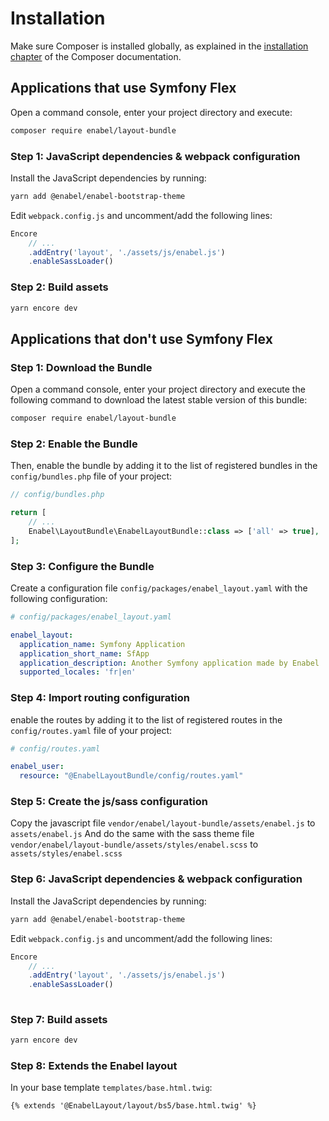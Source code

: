 # Installation

Make sure Composer is installed globally, as explained in the
[installation chapter](https://getcomposer.org/doc/00-intro.md)
of the Composer documentation.

## Applications that use Symfony Flex

Open a command console, enter your project directory and execute:

```bash
composer require enabel/layout-bundle
```

### Step 1: JavaScript dependencies & webpack configuration

Install the JavaScript dependencies by running:

```bash
yarn add @enabel/enabel-bootstrap-theme
```

Edit `webpack.config.js` and uncomment/add the following lines:

```javascript
Encore
    // ...
    .addEntry('layout', './assets/js/enabel.js')
    .enableSassLoader()
```

### Step 2: Build assets

```bash
yarn encore dev
```

## Applications that don't use Symfony Flex

### Step 1: Download the Bundle

Open a command console, enter your project directory and execute the
following command to download the latest stable version of this bundle:

```bash
composer require enabel/layout-bundle
```

### Step 2: Enable the Bundle

Then, enable the bundle by adding it to the list of registered bundles
in the `config/bundles.php` file of your project:

```php
// config/bundles.php

return [
    // ...
    Enabel\LayoutBundle\EnabelLayoutBundle::class => ['all' => true],
];
```

### Step 3: Configure the Bundle

Create a configuration file `config/packages/enabel_layout.yaml` with the following configuration:
```yaml
# config/packages/enabel_layout.yaml

enabel_layout:
  application_name: Symfony Application
  application_short_name: SfApp
  application_description: Another Symfony application made by Enabel
  supported_locales: 'fr|en'
```

### Step 4: Import routing configuration

enable the routes by adding it to the list of registered routes
in the `config/routes.yaml` file of your project:

```yaml
# config/routes.yaml

enabel_user:
  resource: "@EnabelLayoutBundle/config/routes.yaml"
```

### Step 5: Create the js/sass configuration

Copy the javascript file `vendor/enabel/layout-bundle/assets/enabel.js` to `assets/enabel.js`
And do the same with the sass theme file `vendor/enabel/layout-bundle/assets/styles/enabel.scss` to `assets/styles/enabel.scss`

### Step 6: JavaScript dependencies & webpack configuration

Install the JavaScript dependencies by running:

```bash
yarn add @enabel/enabel-bootstrap-theme
```

Edit `webpack.config.js` and uncomment/add the following lines:

```javascript
Encore
    // ...
    .addEntry('layout', './assets/js/enabel.js')
    .enableSassLoader()
    
```

### Step 7: Build assets

```bash
yarn encore dev
```

### Step 8: Extends the Enabel layout

In your base template `templates/base.html.twig`:

```twig
{% extends '@EnabelLayout/layout/bs5/base.html.twig' %}
```
